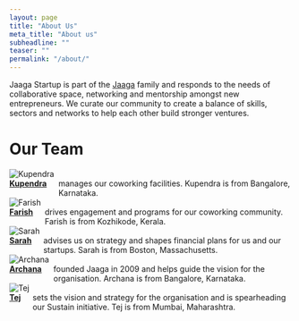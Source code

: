 ```yaml
---
layout: page
title: "About Us"
meta_title: "About us"
subheadline: ""
teaser: ""
permalink: "/about/"
---
```


Jaaga Startup is part of the [Jaaga](http://jaaga.in) family and responds to the needs of collaborative space, networking and mentorship amongst new entrepreneurs. We curate our community to create a balance of skills, sectors and networks to help each other build stronger ventures.


# Our Team

<div class="row">
  <div class="large-6 columns">
  	<img src="{{ site.url }}{{ site.baseurl }}/images/kupendra.png" alt="Kupendra">
  </div>
  <div class="large-6 columns">
  	<b><a href="https://www.facebook.com/kupendra.kumar.90">Kupendra</a></b> manages our coworking facilities. Kupendra is from Bangalore, Karnataka.
  </div>
</div>

<div class="row">
  <div class="large-6 columns">
  	<img src="{{ site.url }}{{ site.baseurl }}/images/farish.png" alt="Farish">
  </div>
  <div class="large-6 columns">
  	<b><a href="https://www.linkedin.com/in/farishcv">Farish</a></b> drives engagement and programs for our coworking community. Farish is from Kozhikode, Kerala.
  </div>
</div>

<div class="row">
  <div class="large-6 columns">
  	<img src="{{ site.url }}{{ site.baseurl }}/images/sarah.png" alt="Sarah">
  </div>
  <div class="large-6 columns">
  	<b><a href="https://in.linkedin.com/in/sarah-donnelly-patel-b69aa01">Sarah</a></b> advises us on strategy and shapes financial plans for us and our startups. Sarah is from Boston, Massachusetts.
  </div>
</div>

<div class="row">
  <div class="large-6 columns">
  	<img src="{{ site.url }}{{ site.baseurl }}/images/archana.png" alt="Archana">
  </div>
  <div class="large-6 columns">
  	<b><a href="https://in.linkedin.com/in/archana-prasad-5312531">Archana</a></b> founded Jaaga in 2009 and helps guide the vision for the organisation. Archana is from Bangalore, Karnataka.
  </div>
</div>

<div class="row">
  <div class="large-6 columns">
  	<img src="{{ site.url }}{{ site.baseurl }}/images/tej.png" alt="Tej">
  </div>
  <div class="large-6 columns">
  	<b><a href="https://in.linkedin.com/in/tejpochiraju">Tej</a></b> sets the vision and strategy for the organisation and is spearheading our Sustain initiative. Tej is from Mumbai, Maharashtra.
  </div>
</div>
